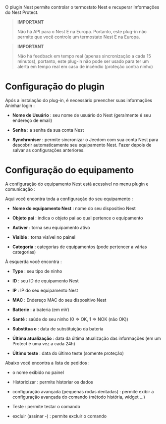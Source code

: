 O plugin Nest permite controlar o termostato Nest e recuperar
Informações do Nest Protect.

> **IMPORTANT**
>
>Não há API para o Nest E na Europa. Portanto, este plug-in não permite que você controle um termostato Nest E na Europa.

> **IMPORTANT**
>
> Não há feedback em tempo real (apenas sincronização a cada 15 minutos), portanto, este plug-in não pode ser usado para ter um alerta em tempo real em caso de incêndio (proteção contra ninho)

Configuração do plugin 
=======================

Após a instalação do plug-in, é necessário preencher suas informações
Aninhar login :

-   **Nome de Usuário** : seu nome de usuário do Nest (geralmente é
    seu endereço de email)

-   **Senha** : a senha da sua conta Nest

-   **Synchroniser** : permite sincronizar o Jeedom com sua conta
    Nest para descobrir automaticamente seu equipamento Nest. Fazer
    depois de salvar as configurações anteriores.

Configuração do equipamento 
=============================

A configuração do equipamento Nest está acessível no menu
plugin e comunicação :

Aqui você encontra toda a configuração do seu equipamento :

-   **Nome do equipamento Nest** : nome do seu dispositivo Nest

-   **Objeto pai** : indica o objeto pai ao qual pertence
    o equipamento

-   **Activer** : torna seu equipamento ativo

-   **Visible** : torna visível no painel

-   **Categoria** : categorias de equipamentos (pode pertencer a
    várias categorias)

À esquerda você encontra :

-   **Type** : seu tipo de ninho

-   **ID** : seu ID de equipamento Nest

-   **IP** : IP do seu equipamento Nest

-   **MAC** : Endereço MAC do seu dispositivo Nest

-   **Batterie** : a bateria (em mV)

-   **Santé** : saúde do seu ninho (0 ⇒ OK, 1 ⇒ NOK (não OK))

-   **Substitua o** : data de substituição da bateria

-   **Última atualização** : data da última atualização das informações
    (em um Protect é uma vez a cada 24h)

-   **Último teste** : data do último teste (somente proteção)

Abaixo você encontra a lista de pedidos :

-   o nome exibido no painel

-   Historicizar : permite historiar os dados

-   configuração avançada (pequenas rodas dentadas) : permite exibir
    a configuração avançada do comando (método
    história, widget ...)

-   Teste : permite testar o comando

-   excluir (assinar -) : permite excluir o comando



